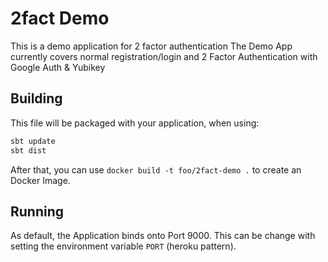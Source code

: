 # 2fact Demo

This is a demo application for 2 factor authentication
The Demo App currently covers normal registration/login and 2 Factor Authentication with Google Auth & Yubikey

## Building

This file will be packaged with your application, when using:

```bash
sbt update
sbt dist
```

After that, you can use `docker build -t foo/2fact-demo .` to create an Docker Image.

## Running

As default, the Application binds onto Port 9000. This can be change with setting the environment variable `PORT` (heroku pattern).
